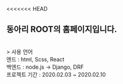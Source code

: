 <<<<<<< HEAD
## 동아리 ROOT의 홈페이지입니다.
<br>
> 사용 언어
<br>
엔드 : html, Scss, React <br>
백엔드 : node.js -> Django, DRF <br>
프로젝트 기간 : 2020.02.03 ~ 2020.02.10<br>